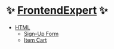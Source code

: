 # :sparkles: [FrontendExpert](https://www.algoexpert.io/content#frontendexpert) :sparkles:

- [HTML](https://github.com/Harishankar-GitHub/FrontendExpert/tree/main/Html)
    - [Sign-Up Form](https://github.com/Harishankar-GitHub/FrontendExpert/tree/main/Html/Sign-Up%20Form)
    - [Item Cart]()
